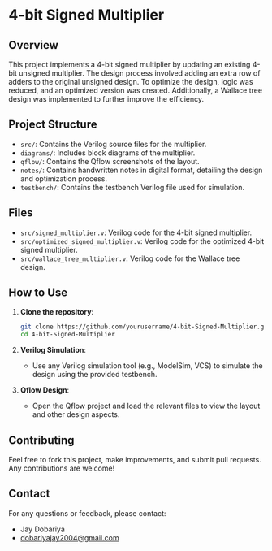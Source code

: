 # 4-bit Signed Multiplier

## Overview
This project implements a 4-bit signed multiplier by updating an existing 4-bit unsigned multiplier. The design process involved adding an extra row of adders to the original unsigned design. To optimize the design, logic was reduced, and an optimized version was created. Additionally, a Wallace tree design was implemented to further improve the efficiency.

## Project Structure
- `src/`: Contains the Verilog source files for the multiplier.
- `diagrams/`: Includes block diagrams of the multiplier.
- `qflow/`: Contains the Qflow screenshots of the layout.
- `notes/`: Contains handwritten notes in digital format, detailing the design and optimization process.
- `testbench/`: Contains the testbench Verilog file used for simulation.

## Files
- `src/signed_multiplier.v`: Verilog code for the 4-bit signed multiplier.
- `src/optimized_signed_multiplier.v`: Verilog code for the optimized 4-bit signed multiplier.
- `src/wallace_tree_multiplier.v`: Verilog code for the Wallace tree design.

## How to Use
1. **Clone the repository**:
    ```bash
    git clone https://github.com/yourusername/4-bit-Signed-Multiplier.git
    cd 4-bit-Signed-Multiplier
    ```

2. **Verilog Simulation**:
    - Use any Verilog simulation tool (e.g., ModelSim, VCS) to simulate the design using the provided testbench.

3. **Qflow Design**:
    - Open the Qflow project and load the relevant files to view the layout and other design aspects.

## Contributing
Feel free to fork this project, make improvements, and submit pull requests. Any contributions are welcome!

## Contact
For any questions or feedback, please contact:
- Jay Dobariya
- dobariyajay2004@gmail.com


